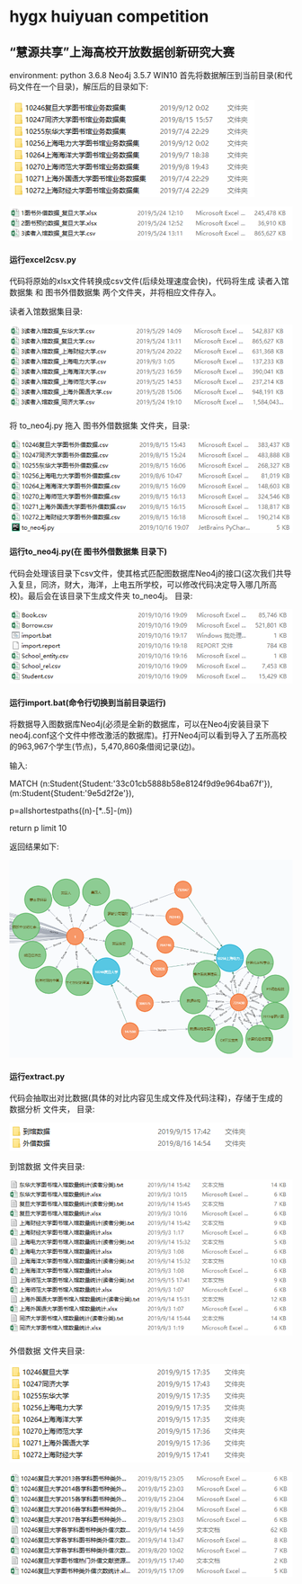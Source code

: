 # hygx huiyuan competition
## “慧源共享”上海高校开放数据创新研究大赛
environment:  python 3.6.8   Neo4j 3.5.7   WIN10
首先将数据解压到当前目录(和代码文件在一个目录)，解压后的目录如下:

![image](https://github.com/Tianchen627/hygx-huiyuan-competition/blob/master/screenshots/1.PNG)

![image](https://github.com/Tianchen627/hygx-huiyuan-competition/blob/master/screenshots/2.PNG)

#### 运行excel2csv.py

代码将原始的xlsx文件转换成csv文件(后续处理速度会快)，代码将生成 读者入馆数据集 和 图书外借数据集 两个文件夹，并将相应文件存入。

读者入馆数据集目录:

![image](https://github.com/Tianchen627/hygx-huiyuan-competition/blob/master/screenshots/3.PNG)

将 to_neo4j.py 拖入 图书外借数据集 文件夹，目录:

![image](https://github.com/Tianchen627/hygx-huiyuan-competition/blob/master/screenshots/4.PNG)

#### 运行to_neo4j.py(在 图书外借数据集 目录下)

代码会处理该目录下csv文件，使其格式匹配图数据库Neo4j的接口(这次我们共导入复旦，同济，财大，海洋，上电五所学校，可以修改代码决定导入哪几所高校)。最后会在该目录下生成文件夹 to_neo4j。 目录:

![image](https://github.com/Tianchen627/hygx-huiyuan-competition/blob/master/screenshots/9.PNG)

#### 运行import.bat(命令行切换到当前目录运行)

将数据导入图数据库Neo4j(必须是全新的数据库，可以在Neo4j安装目录下neo4j.conf这个文件中修改激活的数据库)。打开Neo4j可以看到导入了五所高校的963,967个学生(节点)，5,470,860条借阅记录(边)。

输入:

MATCH (n:Student{Student:'33c01cb5888b58e8124f9d9e964ba67f'}),(m:Student{Student:'9e5d2f2e'}),

p=allshortestpaths((n)-[*..5]-(m)) 

return p limit 10

返回结果如下:

![image](https://github.com/Tianchen627/hygx-huiyuan-competition/blob/master/screenshots/10.PNG)

#### 运行extract.py

代码会抽取出对比数据(具体的对比内容见生成文件及代码注释)，存储于生成的 数据分析 文件夹， 目录:

![image](https://github.com/Tianchen627/hygx-huiyuan-competition/blob/master/screenshots/5.PNG)

到馆数据 文件夹目录:

![image](https://github.com/Tianchen627/hygx-huiyuan-competition/blob/master/screenshots/6.PNG)

外借数据 文件夹目录:

![image](https://github.com/Tianchen627/hygx-huiyuan-competition/blob/master/screenshots/7.PNG)

![image](https://github.com/Tianchen627/hygx-huiyuan-competition/blob/master/screenshots/8.PNG)

